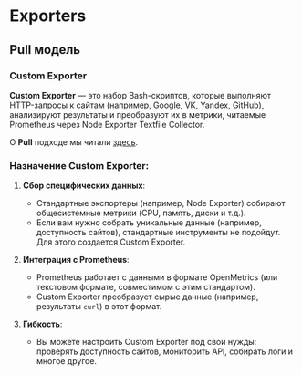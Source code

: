 # Exporters

## Pull модель

### Custom Exporter

**Custom Exporter** — это набор Bash-скриптов, которые выполняют HTTP-запросы к сайтам (например, Google, VK, Yandex, GitHub), анализируют результаты и преобразуют их в метрики, читаемые Prometheus через Node Exporter Textfile Collector.

О **Pull** подходе мы читали [здесь](https://github.com/lamjob1993/linux-monitoring/blob/main/prometheus/beginning/1.%20%D0%92%D0%B2%D0%B5%D0%B4%D0%B5%D0%BD%D0%B8%D0%B5%20(%D0%9E%D1%81%D0%BD%D0%BE%D0%B2%D1%8B%20Prometheus).md#pull-%D0%BC%D0%BE%D0%B4%D0%B5%D0%BB%D1%8C-%D0%B2-prometheus).

### Назначение Custom Exporter:

1. **Сбор специфических данных**:
   - Стандартные экспортеры (например, Node Exporter) собирают общесистемные метрики (CPU, память, диски и т.д.).
   - Если вам нужно собрать уникальные данные (например, доступность сайтов), стандартные инструменты не подойдут. Для этого создается Custom Exporter.

2. **Интеграция с Prometheus**:
   - Prometheus работает с данными в формате OpenMetrics (или текстовом формате, совместимом с этим стандартом).
   - Custom Exporter преобразует сырые данные (например, результаты `curl`) в этот формат.

3. **Гибкость**:
   - Вы можете настроить Custom Exporter под свои нужды: проверять доступность сайтов, мониторить API, собирать логи и многое другое.
